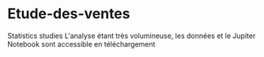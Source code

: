 # Etude-des-ventes
Statistics studies
L'analyse étant très volumineuse, les données et le Jupiter Notebook sont accessible en téléchargement
